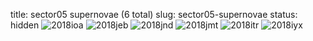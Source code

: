 title: sector05 supernovae (6 total)
slug: sector05-supernovae
status: hidden
![2018ioa]({filename}../../images/sector05/lc_2018ioa_cleaned.png)
![2018jeb]({filename}../../images/sector05/lc_2018jeb_cleaned.png)
![2018jnd]({filename}../../images/sector05/lc_2018jnd_cleaned.png)
![2018jmt]({filename}../../images/sector05/lc_2018jmt_cleaned.png)
![2018itr]({filename}../../images/sector05/lc_2018itr_cleaned.png)
![2018iyx]({filename}../../images/sector05/lc_2018iyx_cleaned.png)
